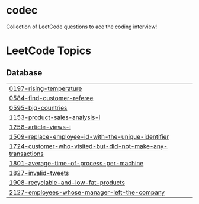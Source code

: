 # codec
Collection of LeetCode questions to ace the coding interview! 

<!---LeetCode Topics Start-->
# LeetCode Topics
## Database
|  |
| ------- |
| [0197-rising-temperature](https://github.com/YounisSaeed/codec/tree/master/0197-rising-temperature) |
| [0584-find-customer-referee](https://github.com/YounisSaeed/codec/tree/master/0584-find-customer-referee) |
| [0595-big-countries](https://github.com/YounisSaeed/codec/tree/master/0595-big-countries) |
| [1153-product-sales-analysis-i](https://github.com/YounisSaeed/codec/tree/master/1153-product-sales-analysis-i) |
| [1258-article-views-i](https://github.com/YounisSaeed/codec/tree/master/1258-article-views-i) |
| [1509-replace-employee-id-with-the-unique-identifier](https://github.com/YounisSaeed/codec/tree/master/1509-replace-employee-id-with-the-unique-identifier) |
| [1724-customer-who-visited-but-did-not-make-any-transactions](https://github.com/YounisSaeed/codec/tree/master/1724-customer-who-visited-but-did-not-make-any-transactions) |
| [1801-average-time-of-process-per-machine](https://github.com/YounisSaeed/codec/tree/master/1801-average-time-of-process-per-machine) |
| [1827-invalid-tweets](https://github.com/YounisSaeed/codec/tree/master/1827-invalid-tweets) |
| [1908-recyclable-and-low-fat-products](https://github.com/YounisSaeed/codec/tree/master/1908-recyclable-and-low-fat-products) |
| [2127-employees-whose-manager-left-the-company](https://github.com/YounisSaeed/codec/tree/master/2127-employees-whose-manager-left-the-company) |
<!---LeetCode Topics End-->
